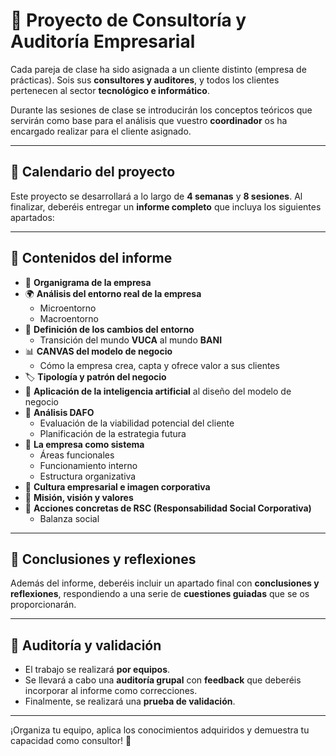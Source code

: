 # 🧾 Proyecto de Consultoría y Auditoría Empresarial

Cada pareja de clase ha sido asignada a un cliente distinto (empresa de prácticas). Sois sus **consultores y auditores**, y todos los clientes pertenecen al sector **tecnológico e informático**.

Durante las sesiones de clase se introducirán los conceptos teóricos que servirán como base para el análisis que vuestro **coordinador** os ha encargado realizar para el cliente asignado.

---

## 📅 Calendario del proyecto

Este proyecto se desarrollará a lo largo de **4 semanas** y **8 sesiones**. Al finalizar, deberéis entregar un **informe completo** que incluya los siguientes apartados:

---

## 📌 Contenidos del informe

- 🧩 **Organigrama de la empresa**
- 🌍 **Análisis del entorno real de la empresa**
  - Microentorno
  - Macroentorno
- 🔄 **Definición de los cambios del entorno**
  - Transición del mundo **VUCA** al mundo **BANI**
- 📊 **CANVAS del modelo de negocio**
  - Cómo la empresa crea, capta y ofrece valor a sus clientes
- 🏷️ **Tipología y patrón del negocio**
- 🤖 **Aplicación de la inteligencia artificial** al diseño del modelo de negocio
- 🧠 **Análisis DAFO**
  - Evaluación de la viabilidad potencial del cliente
  - Planificación de la estrategia futura
- 🏢 **La empresa como sistema**
  - Áreas funcionales
  - Funcionamiento interno
  - Estructura organizativa
- 🎯 **Cultura empresarial e imagen corporativa**
- 💬 **Misión, visión y valores**
- 🌱 **Acciones concretas de RSC (Responsabilidad Social Corporativa)**
  - Balanza social

---

## 📝 Conclusiones y reflexiones

Además del informe, deberéis incluir un apartado final con **conclusiones y reflexiones**, respondiendo a una serie de **cuestiones guiadas** que se os proporcionarán.

---

## 👥 Auditoría y validación

- El trabajo se realizará **por equipos**.
- Se llevará a cabo una **auditoría grupal** con **feedback** que deberéis incorporar al informe como correcciones.
- Finalmente, se realizará una **prueba de validación**.

---

¡Organiza tu equipo, aplica los conocimientos adquiridos y demuestra tu capacidad como consultor! 🚀

